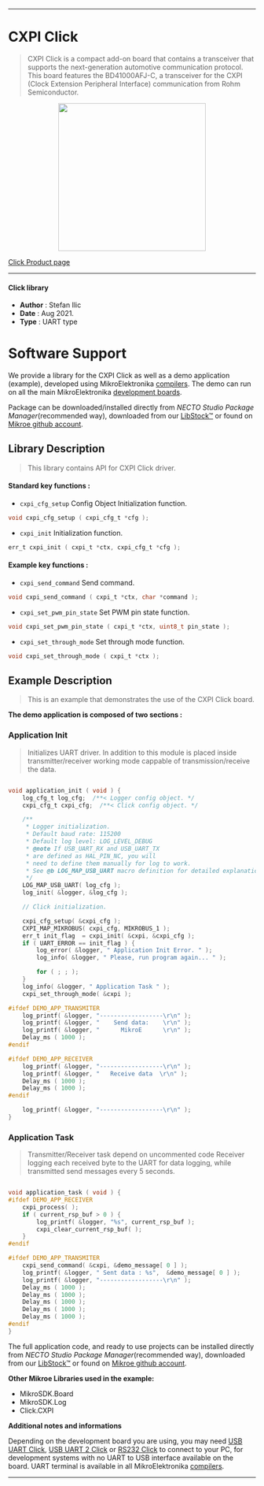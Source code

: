 
---
# CXPI Click

> CXPI Click is a compact add-on board that contains a transceiver that supports the next-generation automotive communication protocol. This board features the BD41000AFJ-C, a transceiver for the CXPI (Clock Extension Peripheral Interface) communication from Rohm Semiconductor.

<p align="center">
  <img src="https://download.mikroe.com/images/click_for_ide/cxpi_click.png" height=300px>
</p>

[Click Product page](https://www.mikroe.com/cxpi-click)

---


#### Click library

- **Author**        : Stefan Ilic
- **Date**          : Aug 2021.
- **Type**          : UART type


# Software Support

We provide a library for the CXPI Click
as well as a demo application (example), developed using MikroElektronika
[compilers](https://www.mikroe.com/necto-studio).
The demo can run on all the main MikroElektronika [development boards](https://www.mikroe.com/development-boards).

Package can be downloaded/installed directly from *NECTO Studio Package Manager*(recommended way), downloaded from our [LibStock&trade;](https://libstock.mikroe.com) or found on [Mikroe github account](https://github.com/MikroElektronika/mikrosdk_click_v2/tree/master/clicks).

## Library Description

> This library contains API for CXPI Click driver.

#### Standard key functions :

- `cxpi_cfg_setup` Config Object Initialization function.
```c
void cxpi_cfg_setup ( cxpi_cfg_t *cfg );
```

- `cxpi_init` Initialization function.
```c
err_t cxpi_init ( cxpi_t *ctx, cxpi_cfg_t *cfg );
```

#### Example key functions :

- `cxpi_send_command` Send command.
```c
void cxpi_send_command ( cxpi_t *ctx, char *command );
```

- `cxpi_set_pwm_pin_state` Set PWM pin state function.
```c
void cxpi_set_pwm_pin_state ( cxpi_t *ctx, uint8_t pin_state );
```

- `cxpi_set_through_mode` Set through mode function.
```c
void cxpi_set_through_mode ( cxpi_t *ctx );
```

## Example Description

> This is an example that demonstrates the use of the CXPI Click board.

**The demo application is composed of two sections :**

### Application Init

> Initializes UART driver. In addition to this module is placed inside transmitter/receiver working mode cappable of transmission/receive the data.

```c

void application_init ( void ) {
    log_cfg_t log_cfg;  /**< Logger config object. */
    cxpi_cfg_t cxpi_cfg;  /**< Click config object. */

    /** 
     * Logger initialization.
     * Default baud rate: 115200
     * Default log level: LOG_LEVEL_DEBUG
     * @note If USB_UART_RX and USB_UART_TX 
     * are defined as HAL_PIN_NC, you will 
     * need to define them manually for log to work. 
     * See @b LOG_MAP_USB_UART macro definition for detailed explanation.
     */
    LOG_MAP_USB_UART( log_cfg );
    log_init( &logger, &log_cfg );

    // Click initialization.

    cxpi_cfg_setup( &cxpi_cfg );
    CXPI_MAP_MIKROBUS( cxpi_cfg, MIKROBUS_1 );
    err_t init_flag  = cxpi_init( &cxpi, &cxpi_cfg );
    if ( UART_ERROR == init_flag ) {
        log_error( &logger, " Application Init Error. " );
        log_info( &logger, " Please, run program again... " );

        for ( ; ; );
    }
    log_info( &logger, " Application Task " );
    cxpi_set_through_mode( &cxpi );

#ifdef DEMO_APP_TRANSMITER
    log_printf( &logger, "------------------\r\n" );
    log_printf( &logger, "    Send data:    \r\n" );
    log_printf( &logger, "      MikroE      \r\n" );
    Delay_ms ( 1000 );
#endif

#ifdef DEMO_APP_RECEIVER 
    log_printf( &logger, "------------------\r\n" );
    log_printf( &logger, "   Receive data  \r\n" );
    Delay_ms ( 1000 );
    Delay_ms ( 1000 );
#endif

    log_printf( &logger, "------------------\r\n" );
}

```

### Application Task

> Transmitter/Receiver task depend on uncommented code Receiver logging each received byte to the UART for data logging, while transmitted send messages every 5 seconds.

```c

void application_task ( void ) {
#ifdef DEMO_APP_RECEIVER 
    cxpi_process( );
    if ( current_rsp_buf > 0 ) {
        log_printf( &logger, "%s", current_rsp_buf );
        cxpi_clear_current_rsp_buf( );
    }
#endif 

#ifdef DEMO_APP_TRANSMITER
    cxpi_send_command( &cxpi, &demo_message[ 0 ] );
    log_printf( &logger, " Sent data : %s",  &demo_message[ 0 ] );
    log_printf( &logger, "------------------\r\n" ); 
    Delay_ms ( 1000 );
    Delay_ms ( 1000 );
    Delay_ms ( 1000 );
    Delay_ms ( 1000 );
    Delay_ms ( 1000 );
#endif
}

```


The full application code, and ready to use projects can be installed directly from *NECTO Studio Package Manager*(recommended way), downloaded from our [LibStock&trade;](https://libstock.mikroe.com) or found on [Mikroe github account](https://github.com/MikroElektronika/mikrosdk_click_v2/tree/master/clicks).

**Other Mikroe Libraries used in the example:**

- MikroSDK.Board
- MikroSDK.Log
- Click.CXPI

**Additional notes and informations**

Depending on the development board you are using, you may need
[USB UART Click](https://www.mikroe.com/usb-uart-click),
[USB UART 2 Click](https://www.mikroe.com/usb-uart-2-click) or
[RS232 Click](https://www.mikroe.com/rs232-click) to connect to your PC, for
development systems with no UART to USB interface available on the board. UART
terminal is available in all MikroElektronika
[compilers](https://shop.mikroe.com/compilers).

---

